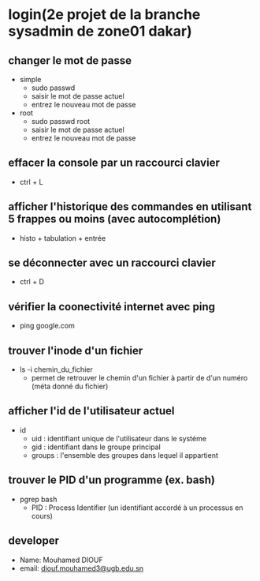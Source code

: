 # login(2e projet de la branche sysadmin de zone01 dakar)
## changer le mot de passe
- simple
    - sudo passwd
    - saisir le mot de passe actuel
    - entrez  le nouveau mot de passe
- root
    - sudo passwd root
    - saisir le mot de passe actuel
    - entrez le nouveau mot de passe

## effacer la console par un raccourci clavier
- ctrl + L

## afficher l'historique des commandes en utilisant 5 frappes ou moins (avec autocomplétion)
- histo + tabulation + entrée

## se déconnecter avec un raccourci clavier
- ctrl + D

## vérifier la coonectivité internet avec ping
- ping google.com

## trouver l'inode d'un fichier
- ls -i chemin_du_fichier
    - permet de retrouver le chemin d'un fichier à partir de d'un numéro (méta donné du fichier)

## afficher l'id de l'utilisateur actuel
- id
    - uid : identifiant unique de l'utilisateur dans le systéme
    - gid : identifiant dans le groupe principal
    - groups : l'ensemble des groupes dans lequel il appartient

## trouver le PID d'un programme (ex. bash)
- pgrep bash
    - PID : Process Identifier (un identifiant accordé à un processus en cours)

## developer
- Name: Mouhamed DIOUF
- email: diouf.mouhamed3@ugb.edu.sn
